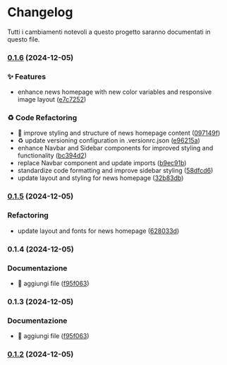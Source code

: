# Changelog

Tutti i cambiamenti notevoli a questo progetto saranno documentati in questo file.

### [0.1.6](https://github.com/Smailen5/Frontend-Mentor-Challenge---/compare/news-homepage@0.1.5...news-homepage@0.1.6) (2024-12-05)


### ✨ Features

* enhance news homepage with new color variables and responsive image layout ([e7c7252](https://github.com/Smailen5/Frontend-Mentor-Challenge---/commit/e7c725243df479beca2934e5138b21d9b3772d8f))


### ♻️ Code Refactoring

* :lipstick: improve styling and structure of news homepage content ([097149f](https://github.com/Smailen5/Frontend-Mentor-Challenge---/commit/097149f0c22e7eb9e6a0f9cfa56760154e525780))
* :recycle: update versioning configuration in .versionrc.json ([e96215a](https://github.com/Smailen5/Frontend-Mentor-Challenge---/commit/e96215a590c5844e5651200427a51431721a1a0f))
* enhance Navbar and Sidebar components for improved styling and functionality ([bc394d2](https://github.com/Smailen5/Frontend-Mentor-Challenge---/commit/bc394d29392d7bc60662bb8812cd015a944f6d58))
* replace Navbar component and update imports ([b9ec91b](https://github.com/Smailen5/Frontend-Mentor-Challenge---/commit/b9ec91b5ff9de90069a45097f9864088992f1300))
* standardize code formatting and improve sidebar styling ([58dfcd6](https://github.com/Smailen5/Frontend-Mentor-Challenge---/commit/58dfcd696f07e85cb583a11a8399e0fa85099eb3))
* update layout and styling for news homepage ([32b83db](https://github.com/Smailen5/Frontend-Mentor-Challenge---/commit/32b83db64ee62684135efdfdccbd479e088b011e))

### [0.1.5](https://github.com/Smailen5/Frontend-Mentor-Challenge---/compare/news-homepage@0.1.4...news-homepage@0.1.5) (2024-12-05)


### Refactoring

* update layout and fonts for news homepage ([628033d](https://github.com/Smailen5/Frontend-Mentor-Challenge---/commit/628033db8861909e5efe4195c125057c547aaa00))

### 0.1.4 (2024-12-05)


### Documentazione

* :tada: aggiungi file ([f95f063](https://github.com/Smailen5/Frontend-Mentor-Challenge---/commit/f95f063cfb16c1fe5297386ae66d19402383aed1))

### 0.1.3 (2024-12-05)


### Documentazione

* :tada: aggiungi file ([f95f063](https://github.com/Smailen5/Frontend-Mentor-Challenge---/commit/f95f063cfb16c1fe5297386ae66d19402383aed1))

### [0.1.2](https://github.com/Smailen5/Frontend-Mentor-Challenge---/compare/v0.1.1...v0.1.2) (2024-12-05)
